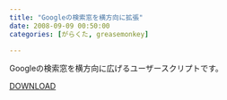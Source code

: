 ```yaml
---
title: "Googleの検索窓を横方向に拡張"
date: 2008-09-09 00:50:00
categories: [がらくた, greasemonkey]

---
```


Googleの検索窓を横方向に広げるユーザースクリプトです。
	  
[DOWNLOAD][1] 

 [1]: /junk/greasemonkey/google_expand_find_box.user.js
